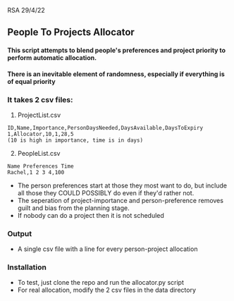 RSA 29/4/22
## People To Projects Allocator
#### This script attempts to blend people's preferences and project priority to perform automatic allocation.
#### There is an inevitable element of randomness, especially if everything is of equal priority

### It takes 2 csv files:
1) ProjectList.csv 
```
ID,Name,Importance,PersonDaysNeeded,DaysAvailable,DaysToExpiry
1,Allocator,10,1,28,5
(10 is high in importance, time is in days)
```
2) PeopleList.csv 
```
Name Preferences Time
Rachel,1 2 3 4,100
```
- The person preferences start at those they most want to do, but include all those they COULD POSSIBLY do even if they'd rather not.
- The seperation of project-importance and person-preference removes guilt and bias from the planning stage.
- If nobody can do a project then it is not scheduled
### Output
- A single csv file with a line for every person-project allocation

### Installation
- To test, just clone the repo and run the allocator.py script
- For real allocation, modify the 2 csv files in the data directory
